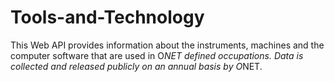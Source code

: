 # Tools-and-Technology
This Web API provides information about the instruments, machines and the computer software that are used in O*NET defined occupations. Data is collected and released publicly on an annual basis by O*NET. 
